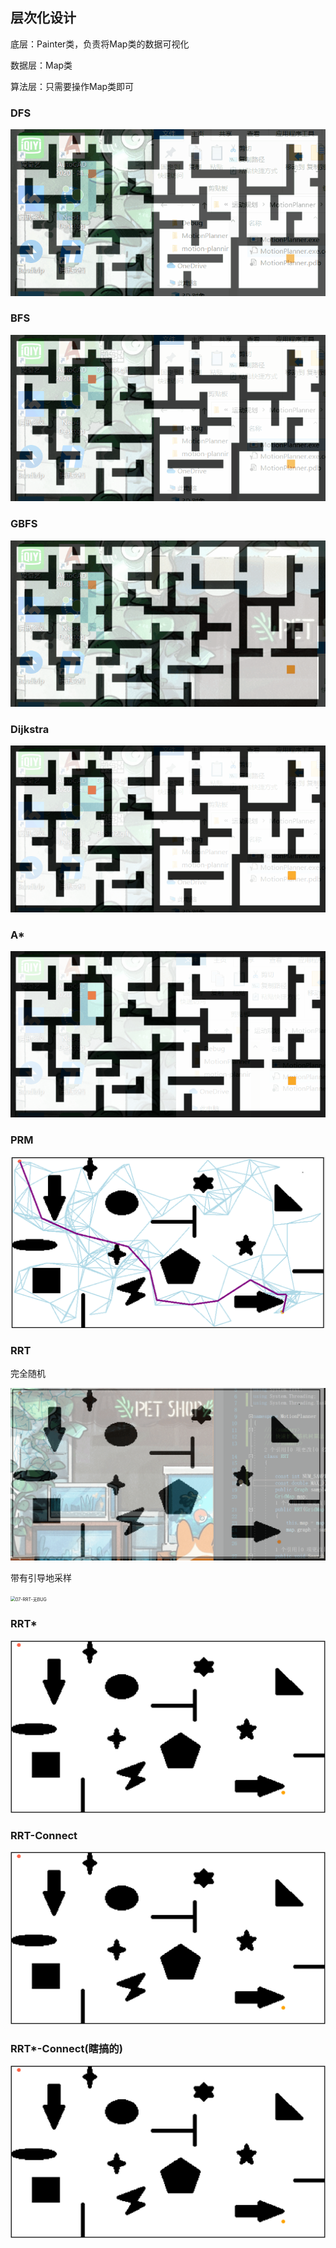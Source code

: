 ## 层次化设计

底层：Painter类，负责将Map类的数据可视化

数据层：Map类

算法层：只需要操作Map类即可

### DFS

<img src="img/DFS-02.gif" alt="DFS-02" style="zoom:80%;" />

### BFS

<img src="img/BFS-02.gif" alt="BFS-02" style="zoom:80%;" />

### GBFS

<img src="img/GBFS.gif" alt="GBFS" style="zoom:80%;" />

### Dijkstra

<img src="img/Dijkstra-02.gif" alt="Dijkstra-02" style="zoom:80%;" />

### A*

<img src="img/Astar.gif" alt="Astar" style="zoom:80%;" />

### PRM

<img src="img/06-PRM-运行结果.png" alt="06-PRM-运行结果" style="zoom: 50%;" />

### RRT

完全随机

<img src="img/07-RRT.gif" alt="07-RRT" style="zoom:50%;" />

带有引导地采样

<img src="img/07-RRT-无BUG.gif" alt="07-RRT-无BUG" style="zoom: 50%;" />

### RRT*

<img src="img/08-RRTstar.gif" alt="08-RRTstar" style="zoom: 50%;" />

### RRT-Connect

<img src="img/08-RRT_Connect.gif" alt="08-RRT_Connect" style="zoom:50%;" />

### RRT*-Connect(瞎搞的)

<img src="img/08-RRT_Connect_Star.gif" alt="08-RRT_Connect_Star" style="zoom:50%;" />